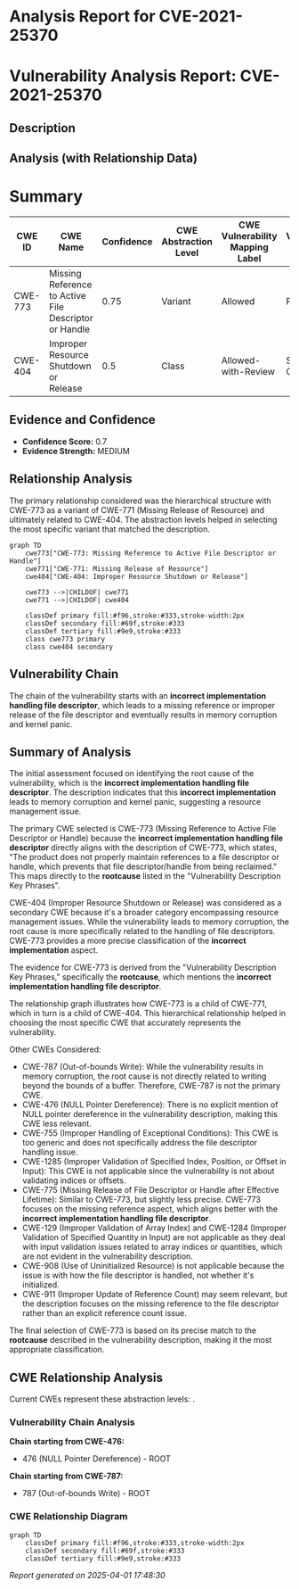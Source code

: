 # Analysis Report for CVE-2021-25370

# Vulnerability Analysis Report: CVE-2021-25370

## Description



## Analysis (with Relationship Data)

# Summary
| CWE ID  | CWE Name                     | Confidence | CWE Abstraction Level | CWE Vulnerability Mapping Label | CWE-Vulnerability Mapping Notes |
|---------|------------------------------|------------|-----------------------|---------------------------------|-----------------------------------|
| CWE-773 | Missing Reference to Active File Descriptor or Handle | 0.75       | Variant               | Allowed                           | Primary CWE                       |
| CWE-404 | Improper Resource Shutdown or Release | 0.5       | Class               | Allowed-with-Review                           | Secondary Candidate                       |

## Evidence and Confidence

*   **Confidence Score:** 0.7
*   **Evidence Strength:** MEDIUM

## Relationship Analysis
The primary relationship considered was the hierarchical structure with CWE-773 as a variant of CWE-771 (Missing Release of Resource) and ultimately related to CWE-404. The abstraction levels helped in selecting the most specific variant that matched the description.

```mermaid
graph TD
    cwe773["CWE-773: Missing Reference to Active File Descriptor or Handle"]
    cwe771["CWE-771: Missing Release of Resource"]
    cwe404["CWE-404: Improper Resource Shutdown or Release"]
    
    cwe773 -->|CHILDOF| cwe771
    cwe771 -->|CHILDOF| cwe404
    
    classDef primary fill:#f96,stroke:#333,stroke-width:2px
    classDef secondary fill:#69f,stroke:#333
    classDef tertiary fill:#9e9,stroke:#333
    class cwe773 primary
    class cwe404 secondary
```

## Vulnerability Chain
The chain of the vulnerability starts with an **incorrect implementation handling file descriptor**, which leads to a missing reference or improper release of the file descriptor and eventually results in memory corruption and kernel panic.

## Summary of Analysis
The initial assessment focused on identifying the root cause of the vulnerability, which is the **incorrect implementation handling file descriptor**. The description indicates that this **incorrect implementation** leads to memory corruption and kernel panic, suggesting a resource management issue.

The primary CWE selected is CWE-773 (Missing Reference to Active File Descriptor or Handle) because the **incorrect implementation handling file descriptor** directly aligns with the description of CWE-773, which states, "The product does not properly maintain references to a file descriptor or handle, which prevents that file descriptor/handle from being reclaimed." This maps directly to the **rootcause** listed in the "Vulnerability Description Key Phrases".

CWE-404 (Improper Resource Shutdown or Release) was considered as a secondary CWE because it's a broader category encompassing resource management issues. While the vulnerability leads to memory corruption, the root cause is more specifically related to the handling of file descriptors. CWE-773 provides a more precise classification of the **incorrect implementation** aspect.

The evidence for CWE-773 is derived from the "Vulnerability Description Key Phrases," specifically the **rootcause**, which mentions the **incorrect implementation handling file descriptor**.

The relationship graph illustrates how CWE-773 is a child of CWE-771, which in turn is a child of CWE-404. This hierarchical relationship helped in choosing the most specific CWE that accurately represents the vulnerability.

Other CWEs Considered:
- CWE-787 (Out-of-bounds Write): While the vulnerability results in memory corruption, the root cause is not directly related to writing beyond the bounds of a buffer. Therefore, CWE-787 is not the primary CWE.
- CWE-476 (NULL Pointer Dereference): There is no explicit mention of NULL pointer dereference in the vulnerability description, making this CWE less relevant.
- CWE-755 (Improper Handling of Exceptional Conditions): This CWE is too generic and does not specifically address the file descriptor handling issue.
- CWE-1285 (Improper Validation of Specified Index, Position, or Offset in Input): This CWE is not applicable since the vulnerability is not about validating indices or offsets.
- CWE-775 (Missing Release of File Descriptor or Handle after Effective Lifetime): Similar to CWE-773, but slightly less precise. CWE-773 focuses on the missing reference aspect, which aligns better with the **incorrect implementation handling file descriptor**.
- CWE-129 (Improper Validation of Array Index) and CWE-1284 (Improper Validation of Specified Quantity in Input) are not applicable as they deal with input validation issues related to array indices or quantities, which are not evident in the vulnerability description.
- CWE-908 (Use of Uninitialized Resource) is not applicable because the issue is with how the file descriptor is handled, not whether it's initialized.
- CWE-911 (Improper Update of Reference Count) may seem relevant, but the description focuses on the missing reference to the file descriptor rather than an explicit reference count issue.

The final selection of CWE-773 is based on its precise match to the **rootcause** described in the vulnerability description, making it the most appropriate classification.


## CWE Relationship Analysis

Current CWEs represent these abstraction levels: .


### Vulnerability Chain Analysis

**Chain starting from CWE-476:**
- 476 (NULL Pointer Dereference) - ROOT


**Chain starting from CWE-787:**
- 787 (Out-of-bounds Write) - ROOT



### CWE Relationship Diagram

```mermaid
graph TD
    classDef primary fill:#f96,stroke:#333,stroke-width:2px
    classDef secondary fill:#69f,stroke:#333
    classDef tertiary fill:#9e9,stroke:#333
```



*Report generated on 2025-04-01 17:48:30*
